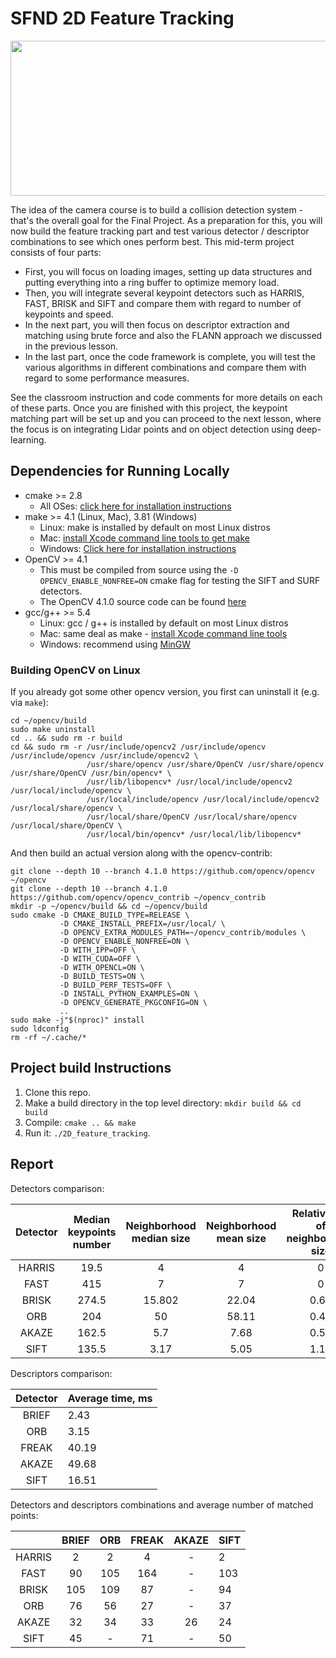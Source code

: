 # SFND 2D Feature Tracking

<img src="images/keypoints.png" width="820" height="248" />

The idea of the camera course is to build a collision detection system - that's the overall goal for the Final Project. As a preparation for this, you will now build the feature tracking part and test various detector / descriptor combinations to see which ones perform best. This mid-term project consists of four parts:

* First, you will focus on loading images, setting up data structures and putting everything into a ring buffer to optimize memory load. 
* Then, you will integrate several keypoint detectors such as HARRIS, FAST, BRISK and SIFT and compare them with regard to number of keypoints and speed. 
* In the next part, you will then focus on descriptor extraction and matching using brute force and also the FLANN approach we discussed in the previous lesson. 
* In the last part, once the code framework is complete, you will test the various algorithms in different combinations and compare them with regard to some performance measures. 

See the classroom instruction and code comments for more details on each of these parts. Once you are finished with this project, the keypoint matching part will be set up and you can proceed to the next lesson, where the focus is on integrating Lidar points and on object detection using deep-learning. 

## Dependencies for Running Locally  
* cmake >= 2.8
  * All OSes: [click here for installation instructions](https://cmake.org/install/)
* make >= 4.1 (Linux, Mac), 3.81 (Windows)
  * Linux: make is installed by default on most Linux distros
  * Mac: [install Xcode command line tools to get make](https://developer.apple.com/xcode/features/)
  * Windows: [Click here for installation instructions](http://gnuwin32.sourceforge.net/packages/make.htm)
* OpenCV >= 4.1
  * This must be compiled from source using the `-D OPENCV_ENABLE_NONFREE=ON` cmake flag for testing the SIFT and SURF detectors.
  * The OpenCV 4.1.0 source code can be found [here](https://github.com/opencv/opencv/tree/4.1.0)
* gcc/g++ >= 5.4
  * Linux: gcc / g++ is installed by default on most Linux distros
  * Mac: same deal as make - [install Xcode command line tools](https://developer.apple.com/xcode/features/)
  * Windows: recommend using [MinGW](http://www.mingw.org/)

### Building OpenCV on Linux  

If you already got some other opencv version, you first can uninstall it (e.g. via `make`):  
```
cd ~/opencv/build
sudo make uninstall
cd .. && sudo rm -r build
cd && sudo rm -r /usr/include/opencv2 /usr/include/opencv /usr/include/opencv /usr/include/opencv2 \
                 /usr/share/opencv /usr/share/OpenCV /usr/share/opencv /usr/share/OpenCV /usr/bin/opencv* \
                 /usr/lib/libopencv* /usr/local/include/opencv2 /usr/local/include/opencv \
                 /usr/local/include/opencv /usr/local/include/opencv2 /usr/local/share/opencv \
                 /usr/local/share/OpenCV /usr/local/share/opencv /usr/local/share/OpenCV \
                 /usr/local/bin/opencv* /usr/local/lib/libopencv* 
```  

And then build an actual version along with the opencv-contrib:  
```
git clone --depth 10 --branch 4.1.0 https://github.com/opencv/opencv ~/opencv
git clone --depth 10 --branch 4.1.0 https://github.com/opencv/opencv_contrib ~/opencv_contrib
mkdir -p ~/opencv/build && cd ~/opencv/build
sudo cmake -D CMAKE_BUILD_TYPE=RELEASE \
           -D CMAKE_INSTALL_PREFIX=/usr/local/ \
           -D OPENCV_EXTRA_MODULES_PATH=~/opencv_contrib/modules \
           -D OPENCV_ENABLE_NONFREE=ON \
           -D WITH_IPP=OFF \
           -D WITH_CUDA=OFF \
           -D WITH_OPENCL=ON \
           -D BUILD_TESTS=ON \
           -D BUILD_PERF_TESTS=OFF \
           -D INSTALL_PYTHON_EXAMPLES=ON \
           -D OPENCV_GENERATE_PKGCONFIG=ON \
           ..
sudo make -j"$(nproc)" install
sudo ldconfig
rm -rf ~/.cache/*  
```  

## Project build Instructions  

1. Clone this repo.
2. Make a build directory in the top level directory: `mkdir build && cd build`
3. Compile: `cmake .. && make`
4. Run it: `./2D_feature_tracking`.

## Report  

Detectors comparison:  

Detector | Median keypoints number | Neighborhood median size | Neighborhood mean size | Relative std of neighborhood size | Average time, ms  
:-------:|:----------------:|:------------------------:|:----------------------:|:---------------------------------:|:---------------  
HARRIS   | 19.5             | 4                        | 4                      | 0    | 17.59  
FAST     | 415              | 7                        | 7                      | 0    | 4.15  
BRISK    | 274.5            | 15.802                   | 22.04                  | 0.66 | 32.46  
ORB      | 204              | 50                       | 58.11                  | 0.45 | 10.84  
AKAZE    | 162.5            | 5.7                      | 7.68                   | 0.52 | 67.4  
SIFT     | 135.5            | 3.17                     | 5.05                   | 1.18 | 99.9  

Descriptors comparison:  

Detector | Average time, ms  
:-------:|:----------------  
BRIEF    | 2.43  
ORB      | 3.15  
FREAK    | 40.19  
AKAZE    | 49.68  
SIFT     | 16.51  

Detectors and descriptors combinations and average number of matched points:  

|  | BRIEF | ORB  | FREAK | AKAZE | SIFT  
:-------:|:-----:|:----:|:-----:|:-----:|:-----  
HARRIS   | 2  | 2 | 4  | -     | 2  
FAST     | 90    | 105  | 164   | -     | 103  
BRISK    | 105 | 109  | 87    | -     | 94  
ORB      | 76 | 56   | 27    | -     | 37  
AKAZE    | 32    | 34  | 33    | 26 | 24  
SIFT     | 45  | -      | 71   | -     | 50  
